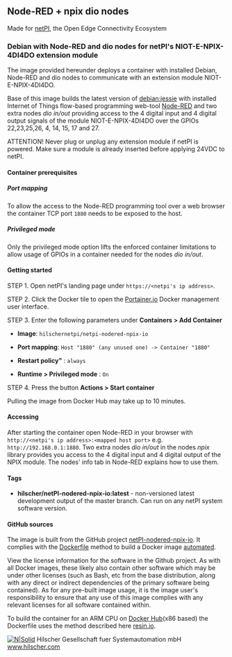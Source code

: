 ## Node-RED + npix dio nodes

Made for [netPI](https://www.netiot.com/netpi/), the Open Edge Connectivity Ecosystem

### Debian with Node-RED and dio nodes for netPI's NIOT-E-NPIX-4DI4DO extension module

The image provided hereunder deploys a container with installed Debian, Node-RED and dio nodes to communicate with an extension module NIOT-E-NPIX-4DI4DO.

Base of this image builds the latest version of [debian:jessie](https://hub.docker.com/r/resin/armv7hf-debian/tags/) with installed Internet of Things flow-based programming web-tool [Node-RED](https://nodered.org/) and two extra nodes *dio in/out* providing access to the 4 digital input and 4 digital output signals of the module NIOT-E-NPIX-4DI4DO over the GPIOs 22,23,25,26, 4, 14, 15, 17 and 27.

ATTENTION! Never plug or unplug any extension module if netPI is powered. Make sure a module is already inserted before applying 24VDC to netPI. 

#### Container prerequisites

##### Port mapping

To allow the access to the Node-RED programming tool over a web browser the container TCP port `1880` needs to be exposed to the host.

##### Privileged mode

Only the privileged mode option lifts the enforced container limitations to allow usage of GPIOs in a container needed for the nodes *dio in/out*.

#### Getting started

STEP 1. Open netPI's landing page under `https://<netpi's ip address>`.

STEP 2. Click the Docker tile to open the [Portainer.io](http://portainer.io/) Docker management user interface.

STEP 3. Enter the following parameters under **Containers > Add Container**

* **Image**: `hilschernetpi/netpi-nodered-npix-io`

* **Port mapping**: `Host "1880" (any unused one) -> Container "1880"` 

* **Restart policy"** : `always`

* **Runtime > Privileged mode** : `On`

STEP 4. Press the button **Actions > Start container**

Pulling the image from Docker Hub may take up to 10 minutes.

#### Accessing

After starting the container open Node-RED in your browser with `http://<netpi's ip address>:<mapped host port>` e.g. `http://192.168.0.1:1880`. Two extra nodes *dio in/out* in the nodes *npix* library provides you access to the 4 digital input and 4 digital output of the NPIX module. The nodes' info tab in Node-RED explains how to use them.

#### Tags

* **hilscher/netPI-nodered-npix-io:latest** - non-versioned latest development output of the master branch. Can run on any netPI system software version.

#### GitHub sources
The image is built from the GitHub project [netPI-nodered-npix-io](https://github.com/Hilscher/netPI-nodered-npix-io). It complies with the [Dockerfile](https://docs.docker.com/engine/reference/builder/) method to build a Docker image [automated](https://docs.docker.com/docker-hub/builds/).

View the license information for the software in the Github project. As with all Docker images, these likely also contain other software which may be under other licenses (such as Bash, etc from the base distribution, along with any direct or indirect dependencies of the primary software being contained).
As for any pre-built image usage, it is the image user's responsibility to ensure that any use of this image complies with any relevant licenses for all software contained within.

To build the container for an ARM CPU on [Docker Hub](https://hub.docker.com/)(x86 based) the Dockerfile uses the method described here [resin.io](https://resin.io/blog/building-arm-containers-on-any-x86-machine-even-dockerhub/).

[![N|Solid](http://www.hilscher.com/fileadmin/templates/doctima_2013/resources/Images/logo_hilscher.png)](http://www.hilscher.com)  Hilscher Gesellschaft fuer Systemautomation mbH  www.hilscher.com
